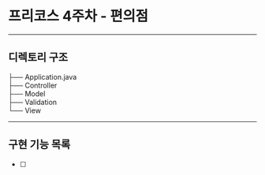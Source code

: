 # 프리코스 4주차 - 편의점
---
## 디렉토리 구조
├── Application.java <br> 
├── Controller <br>
├── Model <br>
├── Validation <br>
└── View <br>
     
---
## 구현 기능 목록
- [ ]
